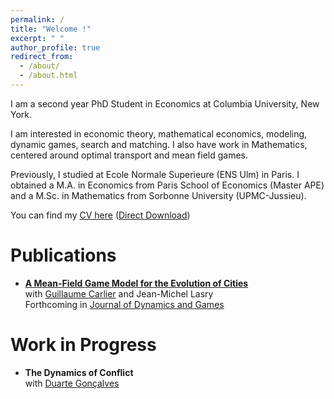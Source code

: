 ```yaml
---
permalink: /
title: "Welcome !"
excerpt: " "
author_profile: true
redirect_from: 
  - /about/
  - /about.html
---
```



I am a second year PhD Student in Economics at Columbia University, New York. 

I am interested in economic theory, mathematical economics, modeling, dynamic games, search and matching. I also have work in Mathematics, centered around optimal transport and mean field games.

Previously, I studied at Ecole Normale Superieure (ENS Ulm) in Paris. I obtained a M.A. in Economics from Paris School of Economics (Master APE) and a M.Sc. in Mathematics from Sorbonne University (UPMC-Jussieu).

You can find my [CV here](https://cesarbarilla.github.io/cv/) ([Direct Download](https://cesarbarilla.github.io/files/CV_Barilla_2020_detailed.pdf))


Publications
======

* <b> [A Mean-Field Game Model for the Evolution of Cities](http://cesarbarilla.github.io/research/mfg-cities) </b>  
with [Guillaume Carlier](https://www.ceremade.dauphine.fr/~carlier/) and Jean-Michel Lasry  
Forthcoming in [Journal of Dynamics and Games](https://www.aimsciences.org/article/doi/10.3934/jdg.2021017)


Work in Progress
======

* <b> The Dynamics of Conflict </b>  
with [Duarte Gonçalves](https://duartegoncalves.com)
